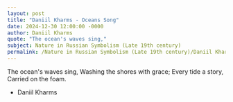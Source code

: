 ```yaml
---
layout: post
title: "Daniil Kharms - Oceans Song"
date: 2024-12-30 12:00:00 -0000
author: Daniil Kharms
quote: "The ocean's waves sing,"
subject: Nature in Russian Symbolism (Late 19th century)
permalink: /Nature in Russian Symbolism (Late 19th century)/Daniil Kharms/Daniil Kharms - Oceans Song
---
```


The ocean's waves sing,
Washing the shores with grace;
Every tide a story,
Carried on the foam.

- Daniil Kharms

